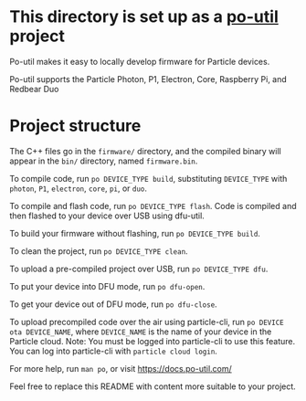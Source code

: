 # This directory is set up as a [po-util](https://po-util.com) project

Po-util makes it easy to locally develop firmware for Particle devices.

Po-util supports the Particle Photon, P1, Electron, Core, Raspberry Pi, and Redbear Duo

# Project structure
The C++ files go in the `firmware/` directory, and the compiled binary will appear in the `bin/` directory, named `firmware.bin`.

To compile code, run `po DEVICE_TYPE build`, substituting `DEVICE_TYPE` with `photon`, `P1`, `electron`, `core`, `pi`, or `duo`.

To compile and flash code, run `po DEVICE_TYPE flash`. Code is compiled and then flashed to your device over USB using dfu-util.

To build your firmware without flashing, run `po DEVICE_TYPE build`.

To clean the project, run `po DEVICE_TYPE clean`.

To upload a pre-compiled project over USB, run `po DEVICE_TYPE dfu`.

To put your device into DFU mode, run `po dfu-open`.

To get your device out of DFU mode, run `po dfu-close`.

To upload precompiled code over the air using particle-cli, run `po DEVICE ota DEVICE_NAME`, where `DEVICE_NAME` is the name of your device in the Particle cloud. Note: You must be logged into particle-cli to use this feature. You can log into particle-cli with `particle cloud login`.

For more help, run `man po`, or visit <https://docs.po-util.com/>

Feel free to replace this README with content more suitable to your project.
